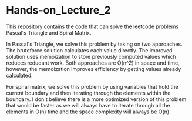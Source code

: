 # Hands-on_Lecture_2
This repository contains the code that can solve the leetcode problems Pascal's Triangle and Spiral Matrix.

In Pascal's Triangle, we solve this problem by taking on two approaches. The bruteforce solution calculates each value directly. 
The improved solution uses memoization to store previously computed values which reduces redudant work. Both approaches are 
O(n^2) in space and time, however, the memoization improves efficiency by getting values already calculated.

For spiral matrix, we solve this problem by using variables that hold the current boundary and then iterating through the elements
within the boundary. I don't believe there is a more optimized version of this problem that would be faster as we will always have 
to iterate through all the elements in O(n) time and the space complexity will always be O(n)